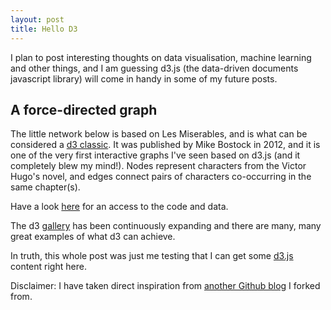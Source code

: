 ```yaml
---
layout: post
title: Hello D3
---
```


<script src="//code.jquery.com/jquery.js"></script>
<style>

.node {
  stroke: #fff;
  stroke-width: 1.5px;
}

.link {
  stroke: #999;
  stroke-opacity: .6;
}

</style>

I plan to post interesting thoughts on data visualisation, machine learning and other things, and I am guessing d3.js (the data-driven documents javascript library) will come in handy in some of my future posts.

## A force-directed graph

The little network below is based on Les Miserables, and is what can be considered a [d3 classic](https://bost.ocks.org/mike/miserables/). It was published by Mike Bostock in 2012, and it is one of the very first interactive graphs I've seen based on d3.js (and it completely blew my mind!).
Nodes represent characters from the Victor Hugo's novel, and edges connect pairs of characters co-occurring in the same chapter(s). 

Have a look [here](https://bl.ocks.org/mbostock/4062045) for an access to the code and data.

<div id='d3div'></div>

The d3 [gallery](https://github.com/d3/d3/wiki/Gallery) has been continuously expanding and there are many, many great examples of what d3 can achieve.  

In truth, this whole post was just me testing that I can get some [d3.js](https://d3js.org/) content right here.

<script src="//d3js.org/d3.v3.min.js"></script>
<script>

var width = $("#d3div").width(),
    height = 500;

var color = d3.scale.category20();

var force = d3.layout.force()
    .charge(-120)
    .linkDistance(30)
    .size([width, height]);

var svg = d3.select("#d3div").append("svg")
    .attr("width", width)
    .attr("height", height);

d3.json("../../../../scripts/miserables.json", function(error, graph) {
  if (error) throw error;

  force
      .nodes(graph.nodes)
      .links(graph.links)
      .start();

  var link = svg.selectAll(".link")
      .data(graph.links)
    .enter().append("line")
      .attr("class", "link")
      .style("stroke-width", function(d) { return Math.sqrt(d.value); });

  var node = svg.selectAll(".node")
      .data(graph.nodes)
    .enter().append("circle")
      .attr("class", "node")
      .attr("r", 5)
      .style("fill", function(d) { return color(d.group); })
      .call(force.drag);

  node.append("title")
      .text(function(d) { return d.name; });

  force.on("tick", function() {
    link.attr("x1", function(d) { return d.source.x; })
        .attr("y1", function(d) { return d.source.y; })
        .attr("x2", function(d) { return d.target.x; })
        .attr("y2", function(d) { return d.target.y; });

    node.attr("cx", function(d) { return d.x; })
        .attr("cy", function(d) { return d.y; });
  });
});

</script>

Disclaimer: I have taken direct inspiration from [another Github blog](http://dkmehrmann.github.io/) I forked from. 


